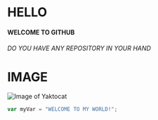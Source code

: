 # HELLO
#### WELCOME TO GITHUB
###### DO YOU HAVE ANY REPOSITORY IN YOUR HAND
# IMAGE
![Image of Yaktocat](https://octodex.github.com/images/yaktocat.png)
``` javascript
var myVar = "WELCOME TO MY WORLD!";
```
